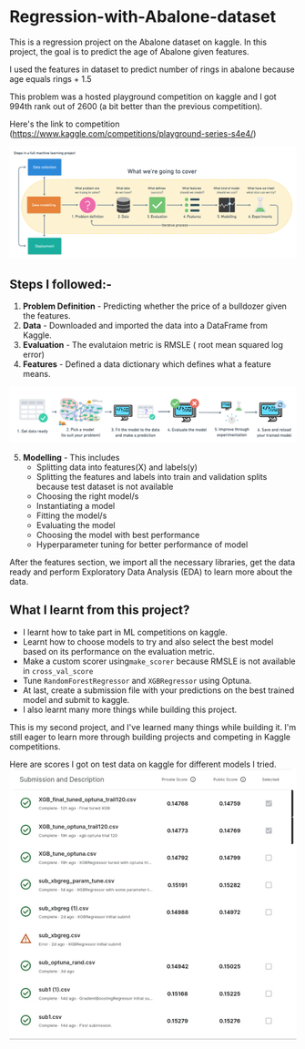 # Regression-with-Abalone-dataset

This is a regression project on the Abalone dataset on kaggle. In this project, the goal is to predict the age of Abalone given features.

I used the features in dataset to predict number of rings in abalone because age equals rings + 1.5

This problem was a hosted playground competition on kaggle and I got 994th rank out of 2600 (a bit better than the previous competition).

Here's the link to competition 
(https://www.kaggle.com/competitions/playground-series-s4e4/)

<img src="https://github.com/Shuraimi/zero-to-mastery-ai-ml-course/blob/main/images/6-step-ml-framework.png" />

## Steps I followed:-

1. **Problem Definition** - Predicting whether the price of a bulldozer given the features.
2. **Data** - Downloaded and imported the data into a DataFrame from Kaggle.
3. **Evaluation** - The evalutaion metric is RMSLE ( root mean squared log error)
4. **Features** - Defined a data dictionary which defines what a feature means.

<img src='https://github.com/Shuraimi/zero-to-mastery-ai-ml-course/blob/main/images/sklearn-workflow.png' />

5. **Modelling** - This includes
   * Splitting data into features(X) and labels(y)
   * Splitting the features and labels into train and validation splits because test dataset is not available 
   * Choosing the right model/s
   * Instantiating a model
   * Fitting the model/s
   * Evaluating the model
   * Choosing the model with best performance
   * Hyperparameter tuning for better performance of model

After the features section, we import all the necessary libraries, get the data ready and perform Exploratory Data Analysis (EDA) to learn more about the data.

## What I learnt from this project?

* I learnt how to take part in ML competitions on kaggle.
* Learnt how to choose models to try and also select the best model based on its performance on the evaluation metric.
* Make a custom scorer using`make_scorer` because RMSLE is not available in `cross_val_score`
* Tune `RandomForestRegressor` and `XGBRegressor` using Optuna.
* At last, create a submission file with your predictions on the best trained model and submit to kaggle.
* I also learnt many more things while building this project.

This is my second project, and I've learned many things while building it. I'm still eager to learn more through building projects and competing in Kaggle competitions.

Here are scores I got on test data on kaggle for different models I tried.
<img src='https://raw.githubusercontent.com/Shuraimi/Regression-with-Abalone-dataset/main/images/IMG_20240501_104631.jpg'/>

